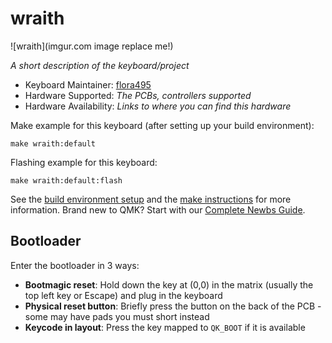 # wraith

![wraith](imgur.com image replace me!)

*A short description of the keyboard/project*

* Keyboard Maintainer: [flora495](https://github.com/flora495)
* Hardware Supported: *The PCBs, controllers supported*
* Hardware Availability: *Links to where you can find this hardware*

Make example for this keyboard (after setting up your build environment):

    make wraith:default

Flashing example for this keyboard:

    make wraith:default:flash

See the [build environment setup](https://docs.qmk.fm/#/getting_started_build_tools) and the [make instructions](https://docs.qmk.fm/#/getting_started_make_guide) for more information. Brand new to QMK? Start with our [Complete Newbs Guide](https://docs.qmk.fm/#/newbs).

## Bootloader

Enter the bootloader in 3 ways:

* **Bootmagic reset**: Hold down the key at (0,0) in the matrix (usually the top left key or Escape) and plug in the keyboard
* **Physical reset button**: Briefly press the button on the back of the PCB - some may have pads you must short instead
* **Keycode in layout**: Press the key mapped to `QK_BOOT` if it is available
